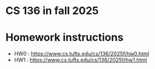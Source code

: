 # CS 136 in fall 2025


# Homework instructions

* HW0 : <https://www.cs.tufts.edu/cs/136/2025f/hw0.html>
* HW1 : <https://www.cs.tufts.edu/cs/136/2025f/hw1.html>
